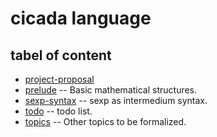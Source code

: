 # cicada language

## tabel of content

- [project-proposal](index.html)
- [prelude](prelude.html) -- Basic mathematical structures.
- [sexp-syntax](sexp-syntax.html) -- sexp as intermedium syntax.
- [todo](todo.html) -- todo list.
- [topics](topics.html) -- Other topics to be formalized.
